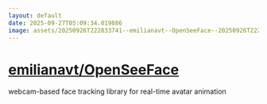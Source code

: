 ```yaml
---
layout: default
date: 2025-09-27T05:09:34.019886
image: assets/20250926T222833741--emilianavt--OpenSeeFace--20250926T222929158--cropped.png
---
```


# [emilianavt/OpenSeeFace](https://github.com/emilianavt/OpenSeeFace)

webcam-based face tracking library for real-time avatar animation
